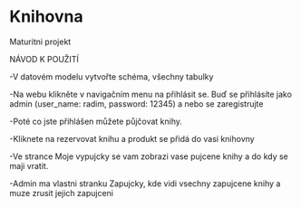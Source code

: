 # Knihovna
 Maturitni projekt

 NÁVOD K POUŽITÍ

-V datovém modelu vytvořte schéma, všechny tabulky

-Na webu klikněte v navigačním menu na přihlásit se. Buď se přihlásíte jako admin (user_name: radim, password: 12345) a nebo se zaregistrujte

-Poté co jste přihlášen můžete půjčovat knihy.

-Kliknete na rezervovat knihu a produkt se přidá do vasi knihovny

-Ve strance Moje vypujcky se vam zobrazi vase pujcene knihy a do kdy se maji vratit.

-Admin ma vlastni stranku Zapujcky, kde vidi vsechny zapujcene knihy a muze zrusit jejich zapujceni 
